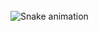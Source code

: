 <br clear="both">

<img src="https://raw.githubusercontent.com/borakilicoglu/borakilicoglu/output/snake.svg" alt="Snake animation" />

###
